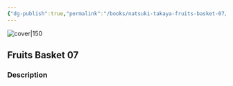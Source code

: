 ```yaml
---
{"dg-publish":true,"permalink":"/books/natsuki-takaya-fruits-basket-07/","title":"\"Fruits Basket 07\"","tags":["manga","Fantasy","romance"]}
---
```




![cover|150](http://books.google.com/books/content?id=NmTdPAAACAAJ&printsec=frontcover&img=1&zoom=1&source=gbs_api)

## Fruits Basket 07

### Description


```
